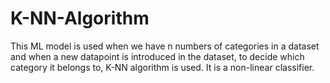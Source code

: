 # K-NN-Algorithm
This ML model is used when we have n numbers of categories in a dataset and when a new datapoint is introduced in the dataset, to decide which category it belongs to, K-NN algorithm is used. It is a non-linear classifier.

